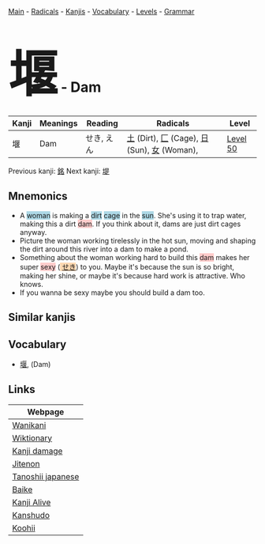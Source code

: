 <style> bigfont {font-size: 100px}</style>
[Main](../index.md) -
[Radicals](../radicals.md) -
[Kanjis](../kanjis.md) -
[Vocabulary](../vocabulary.md) -
[Levels](../levels.md) -
[Grammar](../grammar.md)
# <bigfont> 堰</bigfont> - Dam 

| Kanji | Meanings | Reading | Radicals | Level |
| --- | --- | --- | --- | --- |
| 堰 | Dam | せき, えん | [土](../radicals/土.md) (Dirt), [匚](../radicals/匚.md) (Cage), [日](../radicals/日.md) (Sun), [女](../radicals/女.md) (Woman),  | [Level 50](../levels/wk_level50.md) |

Previous kanji: [銘](銘.md) Next kanji: [堤](堤.md) 

## Mnemonics
 * A <span style="background-color:#ADD8E6"> woman</span> is making a <span style="background-color:#ADD8E6"> dirt</span> <span style="background-color:#ADD8E6"> cage</span> in the <span style="background-color:#ADD8E6"> sun</span>. She's using it to trap water, making this a dirt <span style="background-color:#ffcccb"> dam</span>. If you think about it, dams are just dirt cages anyway.
* Picture the woman working tirelessly in the hot sun, moving and shaping the dirt around this river into a dam to make a pond.
* Something about the woman working hard to build this <span style="background-color:#ffcccb"> dam</span> makes her super <span style="background-color:#ffcccb"> sexy</span> (<span style="background-color:#fed8b1"> [せき](https://jisho.org/search/せき)</span>) to you. Maybe it's because the sun is so bright, making her shine, or maybe it's because hard work is attractive. Who knows.
* If you wanna be sexy maybe you should build a dam too.


## Similar kanjis
 


## Vocabulary
 * [堰](../vocabulary/堰.md), (Dam)



## Links 

| Webpage |
| --- |
| [Wanikani          ](https://www.wanikani.com/kanji/堰) |
| [Wiktionary        ](https://en.wiktionary.org/wiki/堰) |
| [Kanji damage      ](http://www.kanjidamage.com/kanji/search?utf8=✓&q=堰) |
| [Jitenon           ](https://jitenon.com/kanji/堰) |
| [Tanoshii japanese ](https://www.tanoshiijapanese.com/dictionary/kanji.cfm?k=堰) |
| [Baike             ](https://baike.baidu.com/item/堰) |
| [Kanji Alive       ](https://app.kanjialive.com/堰) |
| [Kanshudo          ](https://www.kanshudo.com/searchmn?q=堰) |
| [Koohii            ](https://kanji.koohii.com/study/kanji/堰) |
